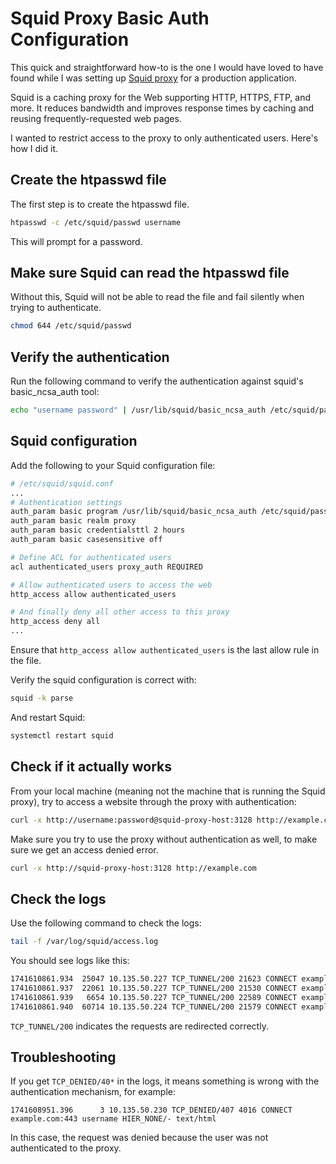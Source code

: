 # Squid Proxy Basic Auth Configuration


This quick and straightforward how-to is the one I would have loved to have found while I was setting up [Squid proxy](https://www.squid-cache.org/) for a production application.

Squid is a caching proxy for the Web supporting HTTP, HTTPS, FTP, and more. It reduces bandwidth and improves response times by caching and reusing frequently-requested web pages.

I wanted to restrict access to the proxy to only authenticated users.
Here's how I did it.

## Create the htpasswd file
The first step is to create the htpasswd file.
```bash
htpasswd -c /etc/squid/passwd username
```
This will prompt for a password.

## Make sure Squid can read the htpasswd file
Without this, Squid will not be able to read the file and fail silently when trying to authenticate.
```bash
chmod 644 /etc/squid/passwd
```

## Verify the authentication
Run the following command to verify the authentication against squid's basic_ncsa_auth tool:
```bash
echo "username password" | /usr/lib/squid/basic_ncsa_auth /etc/squid/passwd
```

## Squid configuration
Add the following to your Squid configuration file:
```bash
# /etc/squid/squid.conf
...
# Authentication settings
auth_param basic program /usr/lib/squid/basic_ncsa_auth /etc/squid/passwd
auth_param basic realm proxy
auth_param basic credentialsttl 2 hours
auth_param basic casesensitive off

# Define ACL for authenticated users
acl authenticated_users proxy_auth REQUIRED

# Allow authenticated users to access the web
http_access allow authenticated_users

# And finally deny all other access to this proxy
http_access deny all
...
```
Ensure that `http_access allow authenticated_users` is the last allow rule in the file.

Verify the squid configuration is correct with:
```bash
squid -k parse
```

And restart Squid:
```bash
systemctl restart squid
```

## Check if it actually works
From your local machine (meaning not the machine that is running the Squid proxy), try to access a website through the proxy with authentication:
```bash
curl -x http://username:password@squid-proxy-host:3128 http://example.com
```

Make sure you try to use the proxy without authentication as well, to make sure we get an access denied error.
```bash
curl -x http://squid-proxy-host:3128 http://example.com
```

## Check the logs
Use the following command to check the logs:
```bash
tail -f /var/log/squid/access.log
```
You should see logs like this: 
```bash
1741610861.934  25047 10.135.50.227 TCP_TUNNEL/200 21623 CONNECT example.com:443 username HIER_DIRECT/5.226.179.10 -
1741610861.937  22061 10.135.50.227 TCP_TUNNEL/200 21530 CONNECT example.com:443 username HIER_DIRECT/5.226.179.10 -
1741610861.939   6654 10.135.50.227 TCP_TUNNEL/200 22589 CONNECT example.com:443 username HIER_DIRECT/5.226.179.10 -
1741610861.940  60714 10.135.50.224 TCP_TUNNEL/200 21579 CONNECT example.com:443 username HIER_DIRECT/5.226.179.10 -
```

`TCP_TUNNEL/200` indicates the requests are redirected correctly.

## Troubleshooting

If you get `TCP_DENIED/40*` in the logs, it means something is wrong with the authentication mechanism, for example:
```
1741608951.396      3 10.135.50.230 TCP_DENIED/407 4016 CONNECT example.com:443 username HIER_NONE/- text/html
```
In this case, the request was denied because the user was not authenticated to the proxy.

